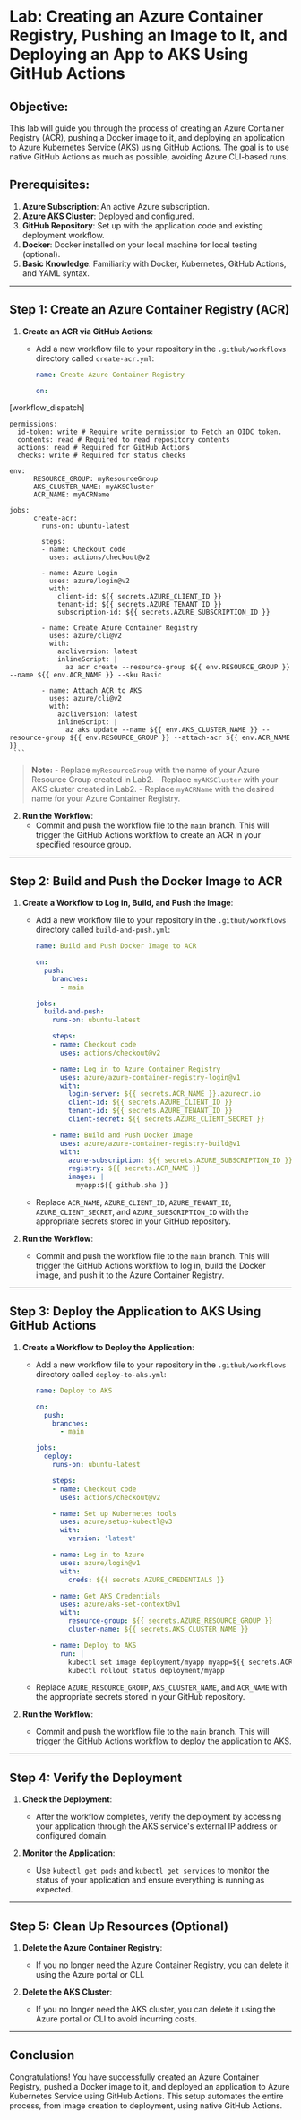 
# Lab: Creating an Azure Container Registry, Pushing an Image to It, and Deploying an App to AKS Using GitHub Actions

## Objective:
This lab will guide you through the process of creating an Azure Container Registry (ACR), pushing a Docker image to it, and deploying an application to Azure Kubernetes Service (AKS) using GitHub Actions. The goal is to use native GitHub Actions as much as possible, avoiding Azure CLI-based runs.

## Prerequisites:
1. **Azure Subscription**: An active Azure subscription.
2. **Azure AKS Cluster**: Deployed and configured.
3. **GitHub Repository**: Set up with the application code and existing deployment workflow.
4. **Docker**: Docker installed on your local machine for local testing (optional).
5. **Basic Knowledge**: Familiarity with Docker, Kubernetes, GitHub Actions, and YAML syntax.

---

## Step 1: Create an Azure Container Registry (ACR)

1. **Create an ACR via GitHub Actions**:
   - Add a new workflow file to your repository in the `.github/workflows` directory called `create-acr.yml`:

     ```yaml
     name: Create Azure Container Registry

     on:
  [workflow_dispatch]

    permissions:
      id-token: write # Require write permission to Fetch an OIDC token.
      contents: read # Required to read repository contents
      actions: read # Required for GitHub Actions
      checks: write # Required for status checks

    env:
          RESOURCE_GROUP: myResourceGroup
          AKS_CLUSTER_NAME: myAKSCluster
          ACR_NAME: myACRName

    jobs:
          create-acr:
            runs-on: ubuntu-latest

            steps:
            - name: Checkout code
              uses: actions/checkout@v2

            - name: Azure Login
              uses: azure/login@v2
              with:
                client-id: ${{ secrets.AZURE_CLIENT_ID }}
                tenant-id: ${{ secrets.AZURE_TENANT_ID }}
                subscription-id: ${{ secrets.AZURE_SUBSCRIPTION_ID }} 
        
            - name: Create Azure Container Registry
              uses: azure/cli@v2
              with:
                azcliversion: latest
                inlineScript: |
                  az acr create --resource-group ${{ env.RESOURCE_GROUP }} --name ${{ env.ACR_NAME }} --sku Basic

            - name: Attach ACR to AKS
              uses: azure/cli@v2
              with:
                azcliversion: latest
                inlineScript: |
                  az aks update --name ${{ env.AKS_CLUSTER_NAME }} --resource-group ${{ env.RESOURCE_GROUP }} --attach-acr ${{ env.ACR_NAME }}
     ```

   > **Note:** 
      - Replace `myResourceGroup` with the name of your Azure Resource Group created in Lab2.
      - Replace `myAKSCluster` with your AKS cluster created in Lab2.
      - Replace `myACRName` with the desired name for your Azure Container Registry.

2. **Run the Workflow**:
   - Commit and push the workflow file to the `main` branch. This will trigger the GitHub Actions workflow to create an ACR in your specified resource group.

---

## Step 2: Build and Push the Docker Image to ACR

1. **Create a Workflow to Log in, Build, and Push the Image**:
   - Add a new workflow file to your repository in the `.github/workflows` directory called `build-and-push.yml`:

     ```yaml
     name: Build and Push Docker Image to ACR

     on:
       push:
         branches:
           - main

     jobs:
       build-and-push:
         runs-on: ubuntu-latest

         steps:
         - name: Checkout code
           uses: actions/checkout@v2

         - name: Log in to Azure Container Registry
           uses: azure/azure-container-registry-login@v1
           with:
             login-server: ${{ secrets.ACR_NAME }}.azurecr.io
             client-id: ${{ secrets.AZURE_CLIENT_ID }}
             tenant-id: ${{ secrets.AZURE_TENANT_ID }}
             client-secret: ${{ secrets.AZURE_CLIENT_SECRET }}

         - name: Build and Push Docker Image
           uses: azure/azure-container-registry-build@v1
           with:
             azure-subscription: ${{ secrets.AZURE_SUBSCRIPTION_ID }}
             registry: ${{ secrets.ACR_NAME }}
             images: |
               myapp:${{ github.sha }}
     ```

   - Replace `ACR_NAME`, `AZURE_CLIENT_ID`, `AZURE_TENANT_ID`, `AZURE_CLIENT_SECRET`, and `AZURE_SUBSCRIPTION_ID` with the appropriate secrets stored in your GitHub repository.

2. **Run the Workflow**:
   - Commit and push the workflow file to the `main` branch. This will trigger the GitHub Actions workflow to log in, build the Docker image, and push it to the Azure Container Registry.

---

## Step 3: Deploy the Application to AKS Using GitHub Actions

1. **Create a Workflow to Deploy the Application**:
   - Add a new workflow file to your repository in the `.github/workflows` directory called `deploy-to-aks.yml`:

     ```yaml
     name: Deploy to AKS

     on:
       push:
         branches:
           - main

     jobs:
       deploy:
         runs-on: ubuntu-latest

         steps:
         - name: Checkout code
           uses: actions/checkout@v2

         - name: Set up Kubernetes tools
           uses: azure/setup-kubectl@v3
           with:
             version: 'latest'

         - name: Log in to Azure
           uses: azure/login@v1
           with:
             creds: ${{ secrets.AZURE_CREDENTIALS }}

         - name: Get AKS Credentials
           uses: azure/aks-set-context@v1
           with:
             resource-group: ${{ secrets.AZURE_RESOURCE_GROUP }}
             cluster-name: ${{ secrets.AKS_CLUSTER_NAME }}

         - name: Deploy to AKS
           run: |
             kubectl set image deployment/myapp myapp=${{ secrets.ACR_NAME }}.azurecr.io/myapp:${{ github.sha }}
             kubectl rollout status deployment/myapp
     ```

   - Replace `AZURE_RESOURCE_GROUP`, `AKS_CLUSTER_NAME`, and `ACR_NAME` with the appropriate secrets stored in your GitHub repository.

2. **Run the Workflow**:
   - Commit and push the workflow file to the `main` branch. This will trigger the GitHub Actions workflow to deploy the application to AKS.

---

## Step 4: Verify the Deployment

1. **Check the Deployment**:
   - After the workflow completes, verify the deployment by accessing your application through the AKS service's external IP address or configured domain.

2. **Monitor the Application**:
   - Use `kubectl get pods` and `kubectl get services` to monitor the status of your application and ensure everything is running as expected.

---

## Step 5: Clean Up Resources (Optional)

1. **Delete the Azure Container Registry**:
   - If you no longer need the Azure Container Registry, you can delete it using the Azure portal or CLI.

2. **Delete the AKS Cluster**:
   - If you no longer need the AKS cluster, you can delete it using the Azure portal or CLI to avoid incurring costs.

---

## Conclusion

Congratulations! You have successfully created an Azure Container Registry, pushed a Docker image to it, and deployed an application to Azure Kubernetes Service using GitHub Actions. This setup automates the entire process, from image creation to deployment, using native GitHub Actions.
